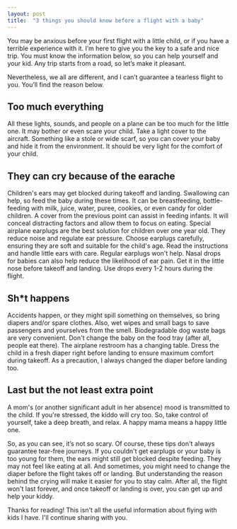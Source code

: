 ```yaml
---
layout: post
title:  "3 things you should know before a flight with a baby"
---
```


You may be anxious before your first flight with a little child, or if you have a terrible experience with it. I’m here to give you the key to a safe and nice trip. You must know the information below, so you can help yourself and your kid. 
Any trip starts from a road, so let’s make it pleasant.

<!--more-->

Nevertheless, we all are different, and I can’t guarantee a tearless flight to you. You’ll find the reason below.


## Too much everything
All these lights, sounds, and people on a plane can be too much for the little one. It may bother or even scare your child. Take a light cover to the aircraft. Something like a stole or wide scarf, so you can cover your baby and hide it from the environment. It should be very light for the comfort of your child.


## They can cry because of the earache
Children's ears may get blocked during takeoff and landing. Swallowing can help, so feed the baby during these times. It can be breastfeeding, bottle-feeding with milk, juice, water, puree, cookies, or even candy for older children. A cover from the previous point can assist in feeding infants. It will conceal distracting factors and allow them to focus on eating. 
Special airplane earplugs are the best solution for children over one year old. They reduce noise and regulate ear pressure. Choose earplugs carefully, ensuring they are soft and suitable for the child's age. Read the instructions and handle little ears with care. Regular earplugs won't help. 
Nasal drops for babies can also help reduce the likelihood of ear pain. Get it in the little nose before takeoff and landing. Use drops every 1-2 hours during the flight. 


## Sh*t happens
Accidents happen, or they might spill something on themselves, so bring diapers and/or spare clothes. Also, wet wipes and small bags to save passengers and yourselves from the smell. Biodegradable dog waste bags are very convenient. Don't change the baby on the food tray (after all, people eat there). The airplane restroom has a changing table. Dress the child in a fresh diaper right before landing to ensure maximum comfort during takeoff. As a precaution, I always changed the diaper before landing too.


## Last but the not least extra point
A mom's (or another significant adult in her absence) mood is transmitted to the child. If you're stressed, the kiddo will cry too. So, take control of yourself, take a deep breath, and relax. A happy mama means a happy little one.

So, as you can see, it’s not so scary. 
Of course, these tips don't always guarantee tear-free journeys. If you couldn't get earplugs or your baby is too young for them, the ears might still get blocked despite feeding. They may not feel like eating at all. And sometimes, you might need to change the diaper before the flight takes off or landing. But understanding the reason behind the crying will make it easier for you to stay calm. After all, the flight won't last forever, and once takeoff or landing is over, you can get up and help your kiddy.

Thanks for reading!
This isn't all the useful information about flying with kids I have. I'll continue sharing with you.

